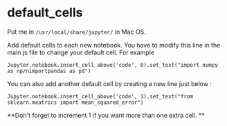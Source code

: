 # default_cells

Put me in `/usr/local/share/jupyter/` in Mac OS.  

Add default cells to each new notebook. You have to modify this line in the main.js file to change your default cell. For example

`Jupyter.notebook.insert_cell_above('code', 0).set_text("import numpy as np/nimportpandas as pd")`


You can also add another default cell by creating a new line just below :

`Jupyter.notebook.insert_cell_above('code', 1).set_text("from sklearn.meatrics import mean_squared_error")`

**Don't forget to increment 1 if you want more than one extra cell. **
